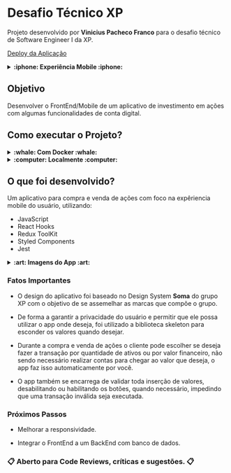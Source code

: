 # Desafio Técnico XP

Projeto desenvolvido por <strong>Vinicius Pacheco Franco</strong> para o desafio técnico de Software Engineer I da XP.

[Deploy da Aplicação](https://vinicius-pacheco-xp.vercel.app/)
<details>
  <summary><strong>:iphone: Experiência Mobile :iphone:</strong></summary><br />

> Esse aplicativo foi desenvolvido inicialmente para Mobile.
 - Para uma melhor experiencia aperte `F12` no browser.
 - E depois `Ctrl + Shift + M` para visualizar como mobile :smiley:.

</details>

## Objetivo

Desenvolver o FrontEnd/Mobile de um aplicativo de investimento em ações com algumas funcionalidades de conta digital.

## Como executar o Projeto? 

<details>
  <summary><strong>:whale: Com Docker :whale:</strong></summary><br />


  > Clone o repositório com `git clone git@github.com:FrancoViniciusP/xp-challenge.git`.
  - Entre na pasta do projeto `cd xp-challenge`.

  > Crie uma imagem Docker com `docker build -t app-xp .`.
  - Não esqueça do ponto após "app-xp".
    
  > Crie um container a partir da imagem app-xp `docker run -dp 3000:3000 app-xp`.
    
  > Pronto! Agora acesse `http://localhost:3000/`.
  </details>

<details>
  <summary><strong>:computer: Localmente :computer:</strong></summary><br />

  > Clone o repositório `git clone git@github.com:FrancoViniciusP/xp-challenge.git`.
  - Entre na pasta do projeto `cd xp-challenge`.
  
  > Instale as dependências `npm install`.
  
  > Inicie o projeto com `npm start`.
  
</details>



## O que foi desenvolvido?

Um aplicativo para compra e venda de ações com foco na expêriencia mobile do usuário, utilizando:
 - JavaScript
 - React Hooks
 - Redux ToolKit
 - Styled Components
 - Jest
 
<details>
 <summary><strong>:art: Imagens do App :art:</strong></summary><br />

 <img src="public/app-screens.png">  
  
</details>

### Fatos Importantes

 - O design do aplicativo foi baseado no Design System <strong>Soma</strong> do grupo XP com o objetivo de se assemelhar as marcas que compõe o grupo.

 - De forma a garantir a privacidade do usuário e permitir que ele possa utilizar o app onde deseja, foi utilizado a biblioteca skeleton para esconder os valores quando desejar.

 - Durante a compra e venda de ações o cliente pode escolher se deseja fazer a transação por quantidade de ativos ou por valor financeiro, não sendo necessário realizar contas para chegar ao valor que deseja, o app faz isso automaticamente por você.

 - O app também se encarrega de validar toda inserção de valores, desabilitando ou habilitando os botões, quando necessário, impedindo que uma transação inválida seja executada.

### Próximos Passos

 - Melhorar a responsividade.

 - Integrar o FrontEnd a um BackEnd com banco de dados.

### :clipboard: Aberto para Code Reviews, críticas e sugestões. :clipboard:





